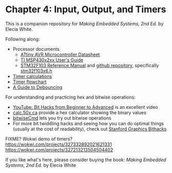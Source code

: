 # Chapter 4: Input, Output, and Timers
This is a companion repository for _Making Embedded Systems, 2nd Ed._ by Elecia White. 


Following along:
 * Processor documents
   * [ATtiny AVR Microcontroller Datasheet](Atmel-2586-AVR-8-bit-Microcontroller-ATtiny25-ATtiny45-ATtiny85_Datasheet.pdf)
   * [TI MSP430x2xx User's Guide](TI_MSP430x2xx_Users_Guide_slau144k.pdf)
   * [STM32F103 Reference Manual](stmicroelectrics-stm32f101xx-stm32f102xx-stm32f103xx-stm32f105xx-and-stm32f107xx-advanced-armbased-32bit-mcus.pdf) and [github repository](https://github.com/STMicroelectronics/STM32Cube_MCU_Overall_Offer), specifically [stm32f103x6.h](https://github.com/STMicroelectronics/cmsis_device_f1/blob/master/Include/stm32f103x6.h)
 * [Timer calculations](TimerCalculations.xlsx)
 * [Timer flowchart](TimerFlowchart.md)
 * [A Guide to Debouncing](http://www.ganssle.com/debouncing.htm) 


For understanding and practicing hex and bitwise operations:
  * [YouTube: Bit Hacks from Beginner to Advanced](https://www.youtube.com/watch?v=ZRNO-ewsNcQ) is an excellent video
  * [calc.50x.ca](https://calc.50x.ca/) provide a hex calculator showing the binary values
  * [bitwiseCmd](https://bitwisecmd.com/) lets you try out bitwise operations
  * For more bit twiddling hacks and seeing how you can do optimal things (usually at the cost of readability), check out [Stanford Graphics Bithacks](https://graphics.stanford.edu/~seander/bithacks.html)


FIXME? Wokwi demo of timers?
https://wokwi.com/projects/327332892021621331
https://wokwi.com/projects/327213213504504402



If you like what's here, please consider buying the book: _Making Embedded Systems, 2nd Ed._ by Elecia White